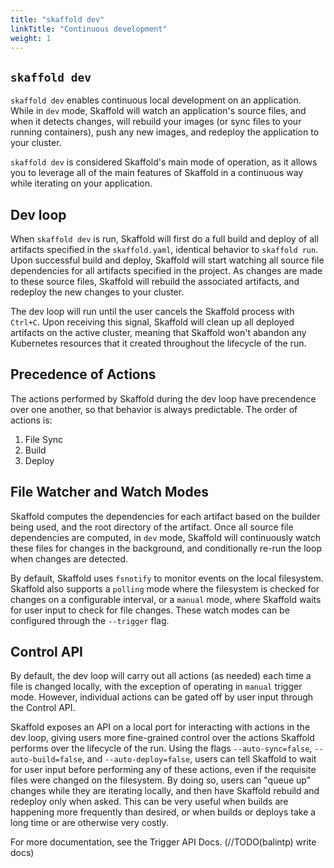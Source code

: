 ```yaml
---
title: "skaffold dev"
linkTitle: "Continuous development"
weight: 1
---
```


## `skaffold dev`

`skaffold dev` enables continuous local development on an application.
While in `dev` mode, Skaffold will watch an application's source files, and when it detects changes,
will rebuild your images (or sync files to your running containers), push any new images, and redeploy the application to your cluster.

`skaffold dev` is considered Skaffold's main mode of operation, as it allows you
to leverage all of the main features of Skaffold in a continuous way while iterating
on your application.


## Dev loop

When `skaffold dev` is run, Skaffold will first do a full build and deploy of all artifacts specified in the `skaffold.yaml`, identical behavior to `skaffold run`. Upon successful build and deploy, Skaffold will start watching all source file dependencies for all artifacts specified in the project. As changes are made to these source files, Skaffold will rebuild the associated artifacts, and redeploy the new changes to your cluster.

The dev loop will run until the user cancels the Skaffold process with `Ctrl+C`. Upon receiving this signal, Skaffold will clean up all deployed artifacts on the active cluster, meaning that Skaffold won't abandon any Kubernetes resources that it created throughout the lifecycle of the run.


## Precedence of Actions

The actions performed by Skaffold during the dev loop have precendence over one another, so that behavior is always predictable. The order of actions is:

1) File Sync
1) Build
1) Deploy


## File Watcher and Watch Modes

Skaffold computes the dependencies for each artifact based on the builder being used, and the root directory of the artifact. Once all source file dependencies are computed, in `dev` mode, Skaffold will continuously watch these files for changes in the background, and conditionally re-run the loop when changes are detected.

By default, Skaffold uses `fsnotify` to monitor events on the local filesystem. Skaffold also supports a `polling` mode where the filesystem is checked for changes on a configurable interval, or a `manual` mode, where Skaffold waits for user input to check for file changes. These watch modes can be configured through the `--trigger` flag.


## Control API

By default, the dev loop will carry out all actions (as needed) each time a file is changed locally, with the exception of operating in `manual` trigger mode. However, individual actions can be gated off by user input through the Control API.

Skaffold exposes an API on a local port for interacting with actions in the dev loop, giving users more fine-grained control over the actions Skaffold performs over the lifecycle of the run. Using the flags `--auto-sync=false`, `--auto-build=false`, and `--auto-deploy=false`, users can tell Skaffold to wait for user input before performing any of these actions, even if the requisite files were changed on the filesystem. By doing so, users can "queue up" changes while they are iterating locally, and then have Skaffold rebuild and redeploy only when asked. This can be very useful when builds are happening more frequently than desired, or when builds or deploys take a long time or are otherwise very costly.

For more documentation, see the Trigger API Docs. (//TODO(balintp) write docs)
